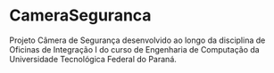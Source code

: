 # CameraSeguranca
Projeto Câmera de Segurança desenvolvido ao longo da disciplina de Oficinas de Integração I do curso de Engenharia de Computação da Universidade Tecnológica Federal do Paraná.
